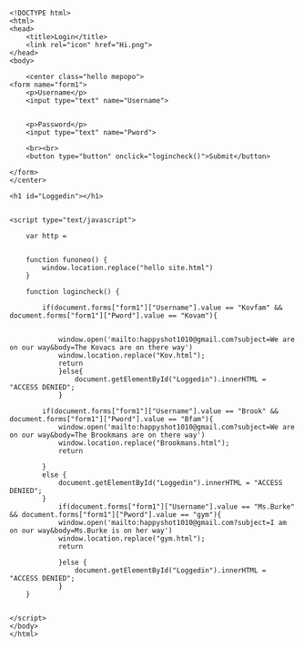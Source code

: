  	<!DOCTYPE html>
	<html>
	<head>
		<title>Login</title>
		<link rel="icon" href="Hi.png">
	</head>
	<body>
		
		<center class="hello mepopo">
	<form name="form1">
		<p>Username</p>
		<input type="text" name="Username">


		<p>Password</p>
		<input type="text" name="Pword">

		<br><br>
		<button type="button" onclick="logincheck()">Submit</button>

	</form>
	</center>

	<h1 id="Loggedin"></h1>


	<script type="text/javascript">
		
		var http = 


		function funoneo() {
			window.location.replace("hello site.html")
		} 

		function logincheck() {
			
			if(document.forms["form1"]["Username"].value == "Kovfam" && document.forms["form1"]["Pword"].value == "Kovam"){
				

				window.open('mailto:happyshot1010@gmail.com?subject=We are on our way&body=The Kovacs are on there way')
				window.location.replace("Kov.html");
				return
				}else{
					document.getElementById("Loggedin").innerHTML = "ACCESS DENIED";
				}

			if(document.forms["form1"]["Username"].value == "Brook" && document.forms["form1"]["Pword"].value == "Bfam"){
				window.open('mailto:happyshot1010@gmail.com?subject=We are on our way&body=The Brookmans are on there way')
				window.location.replace("Brookmans.html");
				return

			}
			else {
				document.getElementById("Loggedin").innerHTML = "ACCESS DENIED";
			}
				if(document.forms["form1"]["Username"].value == "Ms.Burke" && document.forms["form1"]["Pword"].value == "gym"){
				window.open('mailto:happyshot1010@gmail.com?subject=I am on our way&body=Ms.Burke is on her way')
				window.location.replace("gym.html");
				return

				}else {
					document.getElementById("Loggedin").innerHTML = "ACCESS DENIED";
				}
		}


	</script>
	</body>
	</html>


     

 
